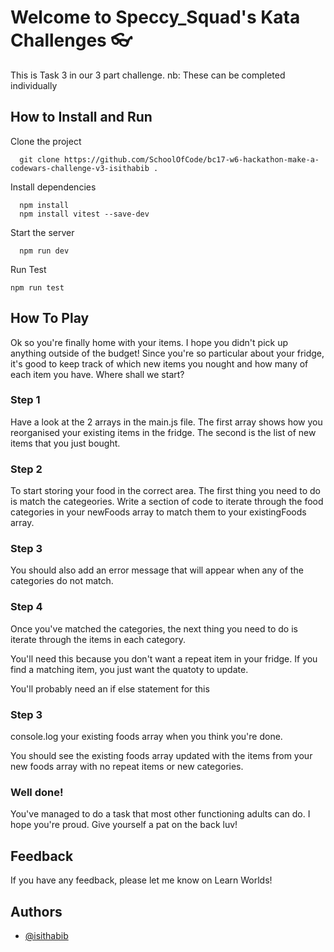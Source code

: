 # Welcome to Speccy_Squad's Kata Challenges :eyeglasses:
This is Task 3 in our 3 part challenge.
nb: These can be completed individually
## How to Install and Run
Clone the project
```
  git clone https://github.com/SchoolOfCode/bc17-w6-hackathon-make-a-codewars-challenge-v3-isithabib .
```
Install dependencies
```
  npm install
  npm install vitest --save-dev
```
Start the server
```
  npm run dev
```
Run Test
```
npm run test
```
## How To Play
Ok so you're finally home with your items. I hope you didn't pick up anything outside of the budget! Since you're so particular about your fridge, it's good to keep track of which new items you nought and how many of each item you have.
Where shall we start?
### Step 1
Have a look at the 2 arrays in the main.js file. The first array shows how you reorganised your existing items in the fridge. The second is the list of new items that you just bought.
### Step 2
To start storing your food in the correct area. The first thing you need to do is match the categeories.
Write a section of code to iterate through the food categories in your newFoods array to match them to your existingFoods array.
### Step 3
You should also add an error message that will appear when any of the categories do not match.
### Step 4
Once you've matched the categories, the next thing you need to do is iterate through the items in each category.

You'll need this because you don't want a repeat item in your fridge. If you find a matching item, you just want the quatoty to update.

You'll probably need an if else statement for this
### Step 3
console.log your existing foods array when you think you're done.

You should see the existing foods array updated with the items from your new foods array with no repeat items or new categories.

### Well done!
You've managed to do a task that most other functioning adults can do. I hope you're proud. Give yourself a pat on the back luv!
## Feedback
If you have any feedback, please let me know on Learn Worlds!
## Authors
- [@isithabib](https://www.github.com/isithabib)